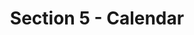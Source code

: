 ---
layout: schedule
title: Section 5 - Calendar
parent: Calendar
permalink: /calendar/s5
instructor: Prof Wand
location: Virtually - See Canvas for Zoom Link
dates: Thursday 6:00pm-9:20pm
weeks:
  # Each key in this dictionary is a week, and then eaach week has a key in [Mon, Tue, Wed, Thu, Fri].
  # Each day has keys `date` and `content`. The date is shown on the schedule, and `content` is a key into the yml file in _data/modules.yml. `content` may be an array.
  # Each day can also have a `note` field, which is shown in italics on the calendar.
  # This schedule data is unioned with the deadlines in _data/config.yml
  '1':
    Thu:
      date: 2022/09/08
      content: [1a,1b]
  '2':
    Thu:
      date: 2022/09/15
      content: [2a,2b]
  '3':
    Thu:
      date: 2022/09/22
      content: [3a,3b]
  '4':
    Thu:
      date: 2022/09/29
      content: [4a,4b]
  '5':
    Thu:
      date: 2022/10/06
      content: [5a,5b]
  '6':
    Thu:
      date: 2022/10/13
      content: [6a,6b]
  '7':
    Thu:
      date: 2022/10/20
      content: [7a,8a]
  '8':
    Thu:
      date: 2022/10/27
      content: [7b,8b]
  '9':
    Thu:
      date: 2022/11/03
      content: [9a]
  '10':
    Thu:
      date: 2022/11/10
      content: [9b,10a,teamMeetings]
  '11':
    Thu:
      date: 2022/11/17
      content: [11a,12b,teamMeetings]
  '12':
    Thu:
      date: 2022/11/24
      content: thanksgiving
  '13':
    Thu:
      date: 2022/12/01
      content: [13b]
---